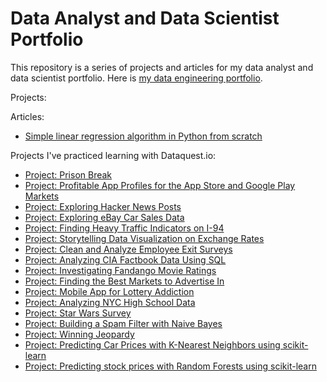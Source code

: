 # Data Analyst and Data Scientist Portfolio
This repository is a series of projects and articles for my data analyst and data scientist portfolio. Here is [my data engineering portfolio](https://github.com/creativesarjun/data-engineering-portfolio).

Projects:


Articles:

* [Simple linear regression algorithm in Python from scratch](https://medium.com/@creatives.arjun/simple-linear-regression-algorithm-in-python-from-scratch-28c7432bb5c2)


Projects I've practiced learning with Dataquest.io:
* [Project: Prison Break](https://github.com/creativesarjun/projects/blob/main/project-1-prison-break.ipynb)
* [Project: Profitable App Profiles for the App Store and Google Play Markets](https://github.com/creativesarjun/projects/blob/main/project-2-profitable-app-profiles-for-the-app-store-and-google-play-markets.ipynb)
* [Project: Exploring Hacker News Posts](https://github.com/creativesarjun/projects/blob/main/project-3-exploring-hacker-news-posts.ipynb)
* [Project: Exploring eBay Car Sales Data](https://github.com/creativesarjun/projects/blob/main/project-4-exploring-ebay-car-sales-data.ipynb)
* [Project: Finding Heavy Traffic Indicators on I-94](https://github.com/creativesarjun/projects/blob/main/projct-5-finding-heavy-traffic-indicators-on-I-94.ipynb)
* [Project: Storytelling Data Visualization on Exchange Rates](https://github.com/creativesarjun/projects/blob/main/project-6-%20storytelling-data-visualization-on-exchange-rates.ipynb)
* [Project: Clean and Analyze Employee Exit Surveys](https://github.com/creativesarjun/projects/blob/main/project-7-clean-and-analyze-employee-exit-surveys.ipynb)
* [Project: Analyzing CIA Factbook Data Using SQL](https://github.com/creativesarjun/projects/blob/main/project-8-analyzing-cia-factbook-data-using-SQL.ipynb)
* [Project: Investigating Fandango Movie Ratings](https://github.com/creativesarjun/projects/blob/main/project-9-investigating-fandango-movie-ratings.ipynb)
* [Project: Finding the Best Markets to Advertise In](https://github.com/creativesarjun/projects/blob/main/project-10-finding-the-best-markets-to-advertise-in.ipynb)
* [Project: Mobile App for Lottery Addiction](https://github.com/creativesarjun/projects/blob/main/project-11-mobile-app-for-lottery-addiction.ipynb)
* [Project: Analyzing NYC High School Data](https://github.com/creativesarjun/data-analyst-and-data-scientist-portfolio/blob/main/project-12-analyzing-nyc-high-school-data.ipynb)
* [Project: Star Wars Survey](https://github.com/creativesarjun/data-analyst-and-data-scientist-portfolio/blob/main/project-13-star-wars-survey.ipynb)
* [Project: Building a Spam Filter with Naive Bayes](https://github.com/creativesarjun/data-analyst-and-data-scientist-portfolio/blob/main/project-14-building-a-spam-filter-with-naive-bayes.ipynb)
* [Project: Winning Jeopardy](https://github.com/creativesarjun/data-analyst-and-data-scientist-portfolio/blob/main/project-15-winning-jeopardy.ipynb)
* [Project: Predicting Car Prices with K-Nearest Neighbors using scikit-learn
](https://github.com/creativesarjun/data-analyst-and-data-scientist-portfolio/blob/main/project-16-predicting-car-prices.ipynb)
* [Project: Predicting stock prices with Random Forests using scikit-learn](https://github.com/creativesarjun/data-analyst-and-data-scientist-portfolio/blob/main/project-17-predicting-stock-prices.ipynb)
